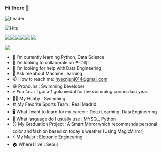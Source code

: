 ### Hi there 👋
![header](https://capsule-render.vercel.app/api?type=waving&color=gradient&height=300&section=header&text=HyunJun%20Jin&fontSize=90)

[![Hits](https://hits.seeyoufarm.com/api/count/incr/badge.svg?url=https%3A%2F%2Fgithub.com%2Fgjbae1212%2Fhit-counter)](https://hits.seeyoufarm.com)

<img src="https://img.shields.io/badge/MySQL-4479A1?style=for-the-badge&logo=MySQL&logoColor=white"><img src="https://img.shields.io/badge/Oracle-F80000?style=for-the-badge&logo=Oracle&logoColor=white"><img src="https://img.shields.io/badge/github-181717?style=for-the-badge&logo=github&logoColor=white"><img src="https://img.shields.io/badge/Python-1825?style=for-the-badge&logo=Python&logoColor=white"><img src="https://img.shields.io/badge/Django-AA6?style=for-the-badge&logo=Django&logoColor=white">
<img src="https://img.shields.io/badge/MagicMirror-B56?style=for-the-badge&logo=Magicmirror&logoColor=white">



<a href="https://www.instagram.com/j1n_stagram/"><img src="https://img.shields.io/badge/Instagram-E4405F?style=flat-square&logo=Instagram&logoColor=white&link=https://www.instagram.com/hongssup"/></a>




- 🌱 I’m currently learning Python, Data Science
- 👯 I’m looking to collaborate on 프로젝트
- 🤔 I’m looking for help with Data Engineering
- 💬 Ask me about Machine Learning
- 📫 How to reach me: hyeonjunj014@gmail.com
- 😄 Pronouns : Swimming Developer 
- ⚡ Fun fact : I got a 1 gold medal for the swimming contest last year.
- 🏊‍♂️ My Hobby : Swimming
- ⚽ My Favorite Sports Team : Real Madrid
- 🖥️ What I want to learn for my career : Deep Learning, Data Engineering
- 🔢 What language do I usually use : MYSQL, Python
- 🪞 My Graduation Project : A Smart Mirror which recommends personal color and fashion based on today's weather (Using MagicMirror) 
- ⚡ My Major : Elctronic Engineering 
- 🏠 Where I live : Seoul